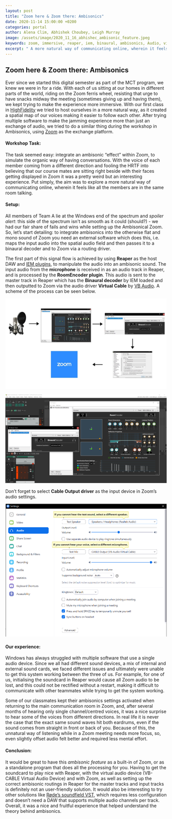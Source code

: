 ```yaml
---
layout: post
title: "Zoom here & Zoom there: Ambisonics"
date: 2020-11-14 15:00:00 +0200
categories: portal
author: Alena Clim, Abhishek Choubey, Leigh Murray
image: /assets/image/2020_11_16_abhishec_ambisonic_feature.jpeg
keywords: zoom, immersive, reaper, iem, binaural, ambisonics, Audio, virtual driver
excerpt: " A more natural way of communicating online, wherein it feels like all the members are in the same room talking."
---
```


## Zoom here & Zoom there: Ambisonics

Ever since we started this digital semester as part of the MCT program, we knew we were in for a ride. With each of us sitting at our homes in different parts of the world, riding on the Zoom ferris wheel, resisting that urge to have snacks midway the meeting (sometimes giving up and having them), we kept trying to make the experience more immersive. With our first class in [HighFidelity](https://www.highfidelity.com/) we tried to host ourselves in a more natural way, as it created a spatial map of our voices making it easier to follow each other. After trying multiple software to make the jamming experience more than just an exchange of audio, we tried to do a similar thing during the workshop in Ambisonics, using [Zoom](https://zoom.us/) as the exchange platform.

#### Workshop Task:

The task seemed easy: integrate an ambisonic “effect” within Zoom, to simulate the organic way of having conversations. With the voice of each member coming from a different direction and fooling the HRTF into believing that our course mates are sitting right beside with their faces getting displayed in Zoom it was a pretty weird but an interesting experience. Put simply, the aim was to explore a more natural way of communicating online, wherein it feels like all the members are in the same room talking.


#### Setup:

All members of Team A lie at the Windows end of the spectrum and _spoiler alert_: this side of the spectrum isn't as smooth as it could (should?) - we had our fair share of fails and wins while setting up the Ambisonical Zoom.
So, let’s start detailing: to integrate ambisonics into the otherwise flat and mono sound of Zoom you need an external software which does this, i.e. maps the input audio into the spatial audio field  and then passes it to a binaural decoder and to Zoom via a routing driver.

The first part of this signal flow is achieved by using __Reaper__ as the host DAW and [IEM plugins](https://plugins.iem.at/), to manipulate the audio into an ambisonic sound. The input audio from the __microphone__ is received in as an audio track in Reaper, and is processed by the __RoomEncoder plugin__. This audio is sent to the master track in Reaper which has the __Binaural decoder__ by IEM loaded and then outputted to Zoom via the audio driver __Virtual Cable__ by [VB Audio](https://vb-audio.com/Cable/). A scheme of the process can be seen below.

![Ambisonics Signal Flow](/assets/image/2020_11_16_abhishec_ambisonic_signal_flow.jpg)

![Ambisonics plugins in Reaper](/assets/image/2020_11_16_abhishec_ambisonic_reaper.png)

Don’t forget to select __Cable Output driver__ as the input device in Zoom’s audio settings.

![Zoom Setting for Ambisonics](/assets/image/2020_11_16_abhishec_ambisonic_zoom_settings.png)



#### Our experience:
Windows has always struggled with multiple software that use a single audio device. Since we all had different sound devices, a mix of internal and external sound cards, we faced different issues and ultimately were unable to get this system working between the three of us.  For example, for one of us, initialising the soundcard in Reaper would cause all Zoom audio to be lost, and this could not be rectified without a restart, making it difficult to communicate with other teammates while trying to get the system working.

Some of our classmates kept their ambisonics settings activated when returning to the main communication room in Zoom, and, after several months of hearing only single channel/centred voices, it was a nice surprise to hear some of the voices from different directions. In real life it is never the case that the exact same sound waves hit both eardrums, even if the sound comes from straight in front or back of you. Because of this, the unnatural way of listening while in a Zoom meeting needs more focus, so, even slightly offset audio felt better and required less mental effort.

#### Conclusion:
It would be great to have this _ambisonic feature_ as a built-in of Zoom, or as a standalone program that does all the processing for you.  Having to get the soundcard to play nice with Reaper, with the virtual audio device (VB-CABLE Virtual Audio Device) and with Zoom, as well as setting up the correct ambisonic routings in Reaper for the master tracks and input tracks is definitely not an user-friendly solution.  It would also be interesting to try other solutions like [Røde’s soundfield VST](https://www.rode.com/soundfieldplugin), which requires less configuration and doesn’t need a DAW that supports multiple audio channels per track. Overall, it was a nice and fruitful experience that helped understand the theory behind ambisonics.
